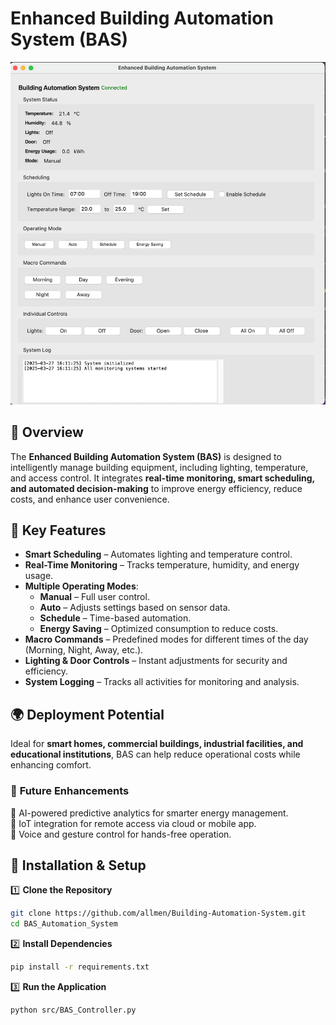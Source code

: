 # **Enhanced Building Automation System (BAS)**  

![BAS GUI](GUI.png)  

## 📌 Overview  

The **Enhanced Building Automation System (BAS)** is designed to intelligently manage building equipment, including lighting, temperature, and access control. It integrates **real-time monitoring, smart scheduling, and automated decision-making** to improve energy efficiency, reduce costs, and enhance user convenience.  

## 🚀 **Key Features**  

- **Smart Scheduling** – Automates lighting and temperature control.  
- **Real-Time Monitoring** – Tracks temperature, humidity, and energy usage.  
- **Multiple Operating Modes**:  
  - **Manual** – Full user control.  
  - **Auto** – Adjusts settings based on sensor data.  
  - **Schedule** – Time-based automation.  
  - **Energy Saving** – Optimized consumption to reduce costs.  
- **Macro Commands** – Predefined modes for different times of the day (Morning, Night, Away, etc.).  
- **Lighting & Door Controls** – Instant adjustments for security and efficiency.  
- **System Logging** – Tracks all activities for monitoring and analysis.  

## 🌍 **Deployment Potential**  

Ideal for **smart homes, commercial buildings, industrial facilities, and educational institutions**, BAS can help reduce operational costs while enhancing comfort.  

### 🔮 **Future Enhancements**  
🔹 AI-powered predictive analytics for smarter energy management.  
🔹 IoT integration for remote access via cloud or mobile app.  
🔹 Voice and gesture control for hands-free operation.  

## 🔧 **Installation & Setup**  

1️⃣ **Clone the Repository**  
```sh
git clone https://github.com/allmen/Building-Automation-System.git
cd BAS_Automation_System
```  
2️⃣ **Install Dependencies**  
```sh
pip install -r requirements.txt
```  
3️⃣ **Run the Application**  
```sh
python src/BAS_Controller.py
```  
